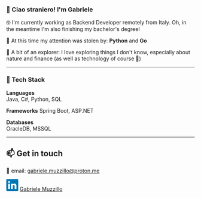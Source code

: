 ### 👋 Ciao straniero! I'm Gabriele

🤓 I'm currently working as Backend Developer remotely from Italy. Oh, in the meantime I'm also finishing my bachelor's degree!

🌱 At this time my attention was stolen by: **Python** and **Go**

🧠 A bit of an explorer: I love exploring things I don't know, especially about nature and finance (as well as technology of course 👀) 

---

### 🧰 Tech Stack

**Languages**  
Java, C#, Python, SQL

**Frameworks**
Spring Boot, ASP.NET

**Databases**  
OracleDB, MSSQL

---

## 📫 Get in touch
  📧 email: gabriele.muzzillo@proton.me
  
  ![linkedin](https://raw.githubusercontent.com/CLorant/readme-social-icons/refs/heads/main/small/colored/linkedin.svg) [Gabriele Muzzillo](https://www.linkedin.com/in/gabrielemuzzillo/)
<!--
**Mhuz/Mhuz** is a ✨ _special_ ✨ repository because its `README.md` (this file) appears on your GitHub profile.

Here are some ideas to get you started:

- 🔭 I’m currently working on ...
- 🌱 I’m currently learning ...
- 👯 I’m looking to collaborate on ...
- 🤔 I’m looking for help with ...
- 💬 Ask me about ...
- 📫 How to reach me: ...
- 😄 Pronouns: ...
- ⚡ Fun fact: ...
-->
